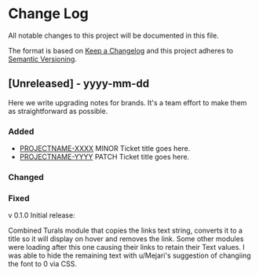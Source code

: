 # Change Log
All notable changes to this project will be documented in this file.
 
The format is based on [Keep a Changelog](http://keepachangelog.com/)
and this project adheres to [Semantic Versioning](http://semver.org/).
 
## [Unreleased] - yyyy-mm-dd
 
Here we write upgrading notes for brands. It's a team effort to make them as
straightforward as possible.
 
### Added
- [PROJECTNAME-XXXX](http://tickets.projectname.com/browse/PROJECTNAME-XXXX)
  MINOR Ticket title goes here.
- [PROJECTNAME-YYYY](http://tickets.projectname.com/browse/PROJECTNAME-YYYY)
  PATCH Ticket title goes here.
 
### Changed
 
### Fixed
v 0.1.0 Initial release:

Combined Turals module that copies the links text string, converts it to a title so it will display on hover and removes the link. Some other modules were loading after this one causing their links to retain their Text values. I was able to hide the remaining text with u/Mejari's suggestion of changiing the font to 0 via CSS.
